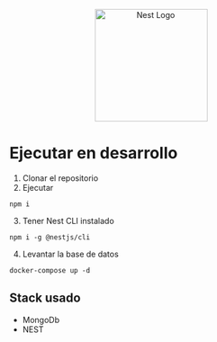 <p align="center">
  <a href="http://nestjs.com/" target="blank"><img src="https://nestjs.com/img/logo-small.svg" width="200" alt="Nest Logo" /></a>
</p>

[circleci-image]: https://img.shields.io/circleci/build/github/nestjs/nest/master?token=abc123def456
[circleci-url]: https://circleci.com/gh/nestjs/nest

  
  # Ejecutar en desarrollo

  1. Clonar el repositorio
  2. Ejecutar
  ```
  npm i
  ```
  3. Tener Nest CLI instalado 
  ```
  npm i -g @nestjs/cli
  ```

  4. Levantar la base de datos
  ```
  docker-compose up -d
  ```

  ## Stack usado
  * MongoDb
  * NEST